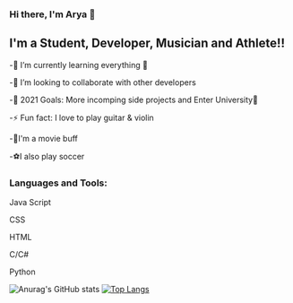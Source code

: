 ### Hi there, I'm Arya 👋



## I'm a Student, Developer, Musician and Athlete!!
-🌱 I’m currently learning everything 🤣

-👯 I’m looking to collaborate with other developers

-🥅 2021 Goals: More incomping side projects and Enter University🤞

-⚡ Fun fact: I love to play guitar & violin

-🎥I'm a movie buff

-⚽I also play soccer



### Languages and Tools:

Java Script

CSS

HTML

C/C#

Python


![Anurag's GitHub stats](https://github-readme-stats.vercel.app/api?username=Ary4-alt&show_icons=true&theme=radical)
[![Top Langs](https://github-readme-stats.vercel.app/api/top-langs/?username=Ary4-alt)](https://github.com/anuraghazra/github-readme-stats)


